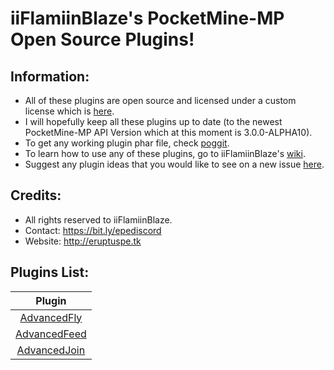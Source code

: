 # iiFlamiinBlaze's PocketMine-MP Open Source Plugins!

## Information:
* All of these plugins are open source and licensed under a custom license which is [here](https://github.com/iiFlamiinBlaze/PocketMine-Plugins/blob/master/LICENSE).
* I will hopefully keep all these plugins up to date (to the newest PocketMine-MP API Version which at this moment is 3.0.0-ALPHA10).
* To get any working plugin phar file, check [poggit](https://poggit.pmmp.io/ci/iiFlamiinBlaze/PocketMine-Plugins).
* To learn how to use any of these plugins, go to iiFlamiinBlaze's [wiki](https://github.com/iiFlamiinBlaze/PocketMine-Plugins/wiki).
* Suggest any plugin ideas that you would like to see on a new issue [here](https://github.com/iiFlamiinBlaze/PocketMine-Plugins/issues).

## Credits:
* All rights reserved to iiFlamiinBlaze.
* Contact: https://bit.ly/epediscord
* Website: http://eruptuspe.tk

## Plugins List:
| Plugin |
| :---: |
| [AdvancedFly](https://github.com/iiFlamiinBlaze/PocketMine-Plugins/blob/master/AdvancedFly) |
| [AdvancedFeed](https://github.com/iiFlamiinBlaze/PocketMine-Plugins/blob/master/AdvancedFeed) |
| [AdvancedJoin](https://github.com/iiFlamiinBlaze/PocketMine-Plugins/blob/master/AdvancedJoin) |